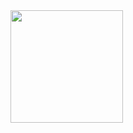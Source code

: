 <div>
    <a href="https://github.com/BNog">
    <img height="180cm" src="https://github-readme-stats.vercel.app/api?username=brunonogueira&show_icons=true&theme=radical"/>
</div>
<div>
    <a href="https://www.linkedin.com/in/bruno-nogueira-071900181/" <img src="https://img.shields.io/badge/LinkedIn-0077B5?style=for-the-badge&logo=linkedin&logoColor=white"/>
<div/>
